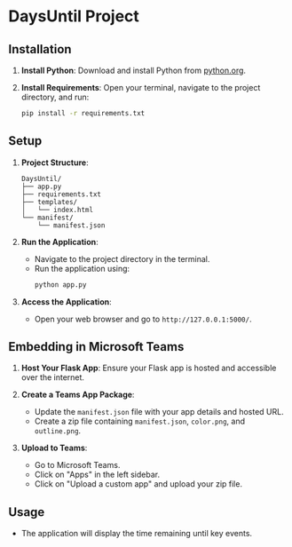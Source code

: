 # DaysUntil Project

## Installation

1. **Install Python**: Download and install Python from [python.org](https://www.python.org/downloads/).

2. **Install Requirements**: Open your terminal, navigate to the project directory, and run:
   ```sh
   pip install -r requirements.txt
   ```

## Setup

1. **Project Structure**:
   ```
   DaysUntil/
   ├── app.py
   ├── requirements.txt
   ├── templates/
   │   └── index.html
   └── manifest/
       └── manifest.json
   ```

2. **Run the Application**:
   - Navigate to the project directory in the terminal.
   - Run the application using:
     ```sh
     python app.py
     ```

3. **Access the Application**:
   - Open your web browser and go to `http://127.0.0.1:5000/`.

## Embedding in Microsoft Teams

1. **Host Your Flask App**: Ensure your Flask app is hosted and accessible over the internet.

2. **Create a Teams App Package**:
   - Update the `manifest.json` file with your app details and hosted URL.
   - Create a zip file containing `manifest.json`, `color.png`, and `outline.png`.

3. **Upload to Teams**:
   - Go to Microsoft Teams.
   - Click on "Apps" in the left sidebar.
   - Click on "Upload a custom app" and upload your zip file.

## Usage

- The application will display the time remaining until key events.
